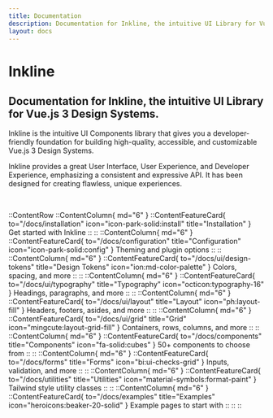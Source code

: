 ```yaml
---
title: Documentation
description: Documentation for Inkline, the intuitive UI Library for Vue.js 3 Design Systems.
layout: docs
---
```


# Inkline
## Documentation for Inkline, the intuitive UI Library for Vue.js 3 Design Systems.

Inkline is the intuitive UI Components library that gives you a developer-friendly foundation for building high-quality, accessible, and customizable Vue.js 3 Design Systems.

Inkline provides a great User Interface, User Experience, and Developer Experience, emphasizing a consistent and expressive API. It has been designed for creating flawless, unique experiences.

<br>

::ContentRow
    ::ContentColumn{ md="6" }
        ::ContentFeatureCard{ to="/docs/installation" icon="icon-park-solid:install" title="Installation" }
        Get started with Inkline
        ::
    ::
    ::ContentColumn{ md="6" }
        ::ContentFeatureCard{ to="/docs/configuration" title="Configuration" icon="icon-park-solid:config" }
        Theming and plugin options
        ::
    ::
    ::ContentColumn{ md="6" }
        ::ContentFeatureCard{ to="/docs/ui/design-tokens" title="Design Tokens" icon="ion:md-color-palette" }
        Colors, spacing, and more
        ::
    ::
    ::ContentColumn{ md="6" }
        ::ContentFeatureCard{ to="/docs/ui/typography" title="Typography" icon="octicon:typography-16" }
        Headings, paragraphs, and more
        ::
    ::
    ::ContentColumn{ md="6" }
        ::ContentFeatureCard{ to="/docs/ui/layout" title="Layout" icon="ph:layout-fill" }
        Headers, footers, asides, and more
        ::
    ::
    ::ContentColumn{ md="6" }
        ::ContentFeatureCard{ to="/docs/ui/grid" title="Grid" icon="mingcute:layout-grid-fill" }
        Containers, rows, columns, and more
        ::
    ::
    ::ContentColumn{ md="6" }
        ::ContentFeatureCard{ to="/docs/components" title="Components" icon="fa-solid:cubes" }
        50+ components to choose from
        ::
    ::
    ::ContentColumn{ md="6" }
        ::ContentFeatureCard{ to="/docs/forms" title="Forms" icon="bi:ui-checks-grid" }
        Inputs, validation, and more
        ::
    ::
    ::ContentColumn{ md="6" }
        ::ContentFeatureCard{ to="/docs/utilities" title="Utilities" icon="material-symbols:format-paint" }
        Tailwind style utility classes
        ::
    ::
    ::ContentColumn{ md="6" }
        ::ContentFeatureCard{ to="/docs/examples" title="Examples" icon="heroicons:beaker-20-solid" }
        Example pages to start with
        ::
    ::
::
